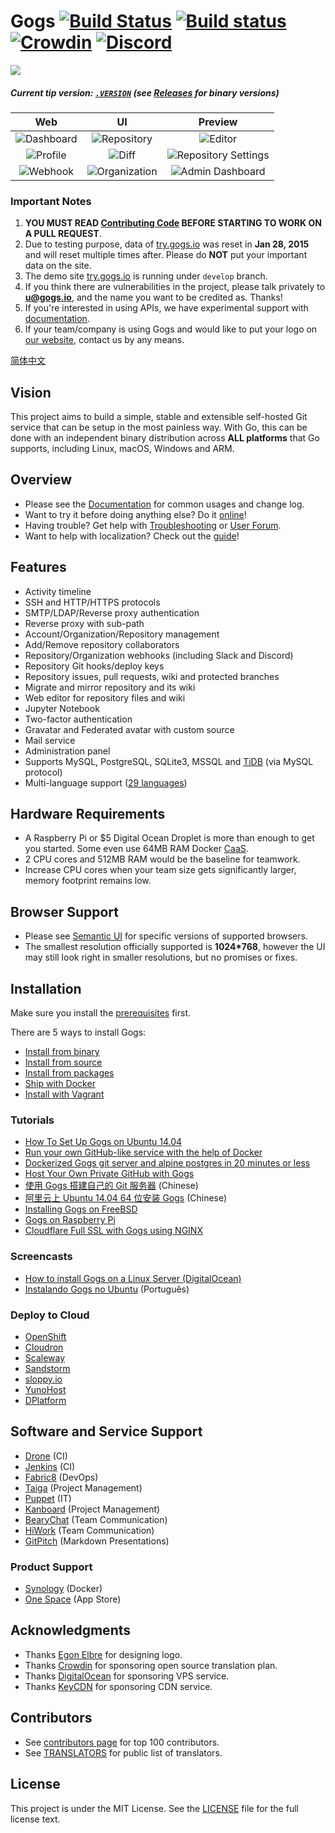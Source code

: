 Gogs [![Build Status](https://travis-ci.org/gogs/gogs.svg?branch=master)](https://travis-ci.org/gogs/gogs) [![Build status](https://ci.appveyor.com/api/projects/status/b9uu5ejl933e2wlt/branch/master?svg=true)](https://ci.appveyor.com/project/Unknwon/gogs/branch/master) [![Crowdin](https://d322cqt584bo4o.cloudfront.net/gogs/localized.svg)](https://crowdin.com/project/gogs) [![Discord](https://img.shields.io/discord/382595433060499458.svg)](https://discord.gg/9aqdHU7)
=====================

![](https://github.com/gogs/gogs/blob/master/public/img/gogs-large-resize.png?raw=true)

##### Current tip version: [`.VERSION`](templates/.VERSION) (see [Releases](https://github.com/gogs/gogs/releases) for binary versions)

| Web | UI  | Preview  |
|:-------------:|:-------:|:-------:|
|![Dashboard](https://gogs.io/img/screenshots/1.png)|![Repository](https://gogs.io/img/screenshots/2.png)|![Editor](https://gogs.io/img/screenshots/3.png)|
|![Profile](https://gogs.io/img/screenshots/4.png)|![Diff](https://gogs.io/img/screenshots/5.png)|![Repository Settings](https://gogs.io/img/screenshots/6.png?ts=20170322)|
|![Webhook](https://gogs.io/img/screenshots/7.png)|![Organization](https://gogs.io/img/screenshots/8.png)|![Admin Dashboard](https://gogs.io/img/screenshots/9.png)|

### Important Notes

1. **YOU MUST READ [Contributing Code](https://github.com/gogs/gogs/wiki/Contributing-Code) BEFORE STARTING TO WORK ON A PULL REQUEST**.
2. Due to testing purpose, data of [try.gogs.io](https://try.gogs.io) was reset in **Jan 28, 2015** and will reset multiple times after. Please do **NOT** put your important data on the site.
3. The demo site [try.gogs.io](https://try.gogs.io) is running under `develop` branch.
4. If you think there are vulnerabilities in the project, please talk privately to **u@gogs.io**, and the name you want to be credited as. Thanks!
5. If you're interested in using APIs, we have experimental support with [documentation](https://github.com/gogs/go-gogs-client/wiki).
6. If your team/company is using Gogs and would like to put your logo on [our website](https://gogs.io), contact us by any means.

[简体中文](README_ZH.md)

## Vision

This project aims to build a simple, stable and extensible self-hosted Git service that can be setup in the most painless way. With Go, this can be done with an independent binary distribution across **ALL platforms** that Go supports, including Linux, macOS, Windows and ARM.

## Overview

- Please see the [Documentation](https://gogs.io/docs/intro) for common usages and change log.
- Want to try it before doing anything else? Do it [online](https://try.gogs.io/gogs/gogs)!
- Having trouble? Get help with [Troubleshooting](https://gogs.io/docs/intro/troubleshooting.html) or [User Forum](https://discuss.gogs.io/).
- Want to help with localization? Check out the [guide](https://gogs.io/docs/features/i18n.html)!

## Features

- Activity timeline
- SSH and HTTP/HTTPS protocols
- SMTP/LDAP/Reverse proxy authentication
- Reverse proxy with sub-path
- Account/Organization/Repository management
- Add/Remove repository collaborators
- Repository/Organization webhooks (including Slack and Discord)
- Repository Git hooks/deploy keys
- Repository issues, pull requests, wiki and protected branches
- Migrate and mirror repository and its wiki
- Web editor for repository files and wiki
- Jupyter Notebook
- Two-factor authentication
- Gravatar and Federated avatar with custom source
- Mail service
- Administration panel
- Supports MySQL, PostgreSQL, SQLite3, MSSQL and [TiDB](https://github.com/pingcap/tidb) (via MySQL protocol)
- Multi-language support ([29 languages](https://crowdin.com/project/gogs))

## Hardware Requirements

- A Raspberry Pi or $5 Digital Ocean Droplet is more than enough to get you started. Some even use 64MB RAM Docker [CaaS](https://blog.docker.com/2016/02/containers-as-a-service-caas/).
- 2 CPU cores and 512MB RAM would be the baseline for teamwork.
- Increase CPU cores when your team size gets significantly larger, memory footprint remains low.

## Browser Support

- Please see [Semantic UI](https://github.com/Semantic-Org/Semantic-UI#browser-support) for specific versions of supported browsers.
- The smallest resolution officially supported is **1024*768**, however the UI may still look right in smaller resolutions, but no promises or fixes.

## Installation

Make sure you install the [prerequisites](https://gogs.io/docs/installation) first.

There are 5 ways to install Gogs:

- [Install from binary](https://gogs.io/docs/installation/install_from_binary.html)
- [Install from source](https://gogs.io/docs/installation/install_from_source.html)
- [Install from packages](https://gogs.io/docs/installation/install_from_packages.html)
- [Ship with Docker](https://github.com/gogs/gogs/tree/master/docker)
- [Install with Vagrant](https://github.com/geerlingguy/ansible-vagrant-examples/tree/master/gogs)

### Tutorials

- [How To Set Up Gogs on Ubuntu 14.04](https://www.digitalocean.com/community/tutorials/how-to-set-up-gogs-on-ubuntu-14-04)
- [Run your own GitHub-like service with the help of Docker](http://blog.hypriot.com/post/run-your-own-github-like-service-with-docker/)
- [Dockerized Gogs git server and alpine postgres in 20 minutes or less](http://garthwaite.org/docker-gogs.html)
- [Host Your Own Private GitHub with Gogs](https://eladnava.com/host-your-own-private-github-with-gogs-io/)
- [使用 Gogs 搭建自己的 Git 服务器](https://mynook.info/blog/post/host-your-own-git-server-using-gogs) (Chinese)
- [阿里云上 Ubuntu 14.04 64 位安装 Gogs](http://my.oschina.net/luyao/blog/375654) (Chinese)
- [Installing Gogs on FreeBSD](https://www.codejam.info/2015/03/installing-gogs-on-freebsd.html)
- [Gogs on Raspberry Pi](http://blog.meinside.pe.kr/Gogs-on-Raspberry-Pi/)
- [Cloudflare Full SSL with Gogs using NGINX](http://www.listekconsulting.com/articles/cloudflare-full-ssl-with-gogs-go-git-service-using-nginx/)

### Screencasts

- [How to install Gogs on a Linux Server (DigitalOcean)](https://www.youtube.com/watch?v=deSfX0gqefE)
- [Instalando Gogs no Ubuntu](https://www.youtube.com/watch?v=4UkHAR1F7ZA) (Português)

### Deploy to Cloud

- [OpenShift](https://github.com/tkisme/gogs-openshift)
- [Cloudron](https://cloudron.io/appstore.html#io.gogs.cloudronapp)
- [Scaleway](https://www.scaleway.com/imagehub/gogs/)
- [Sandstorm](https://github.com/cem/gogs-sandstorm)
- [sloppy.io](https://github.com/sloppyio/quickstarters/tree/master/gogs)
- [YunoHost](https://github.com/YunoHost-Apps/gogs_ynh)
- [DPlatform](https://github.com/j8r/DPlatform)

## Software and Service Support

- [Drone](https://github.com/drone/drone) (CI)
- [Jenkins](https://wiki.jenkins-ci.org/display/JENKINS/Gogs+Webhook+Plugin) (CI)
- [Fabric8](http://fabric8.io/) (DevOps)
- [Taiga](https://taiga.io/) (Project Management)
- [Puppet](https://forge.puppetlabs.com/Siteminds/gogs) (IT)
- [Kanboard](http://kanboard.net/plugin/gogs-webhook) (Project Management)
- [BearyChat](https://bearychat.com/) (Team Communication)
- [HiWork](http://www.hiwork.cc/) (Team Communication)
- [GitPitch](https://gitpitch.com/) (Markdown Presentations)

### Product Support

- [Synology](https://www.synology.com) (Docker)
- [One Space](http://www.onespace.cc) (App Store)

## Acknowledgments

- Thanks [Egon Elbre](https://twitter.com/egonelbre) for designing logo.
- Thanks [Crowdin](https://crowdin.com/project/gogs) for sponsoring open source translation plan.
- Thanks [DigitalOcean](https://www.digitalocean.com) for sponsoring VPS service.
- Thanks [KeyCDN](https://www.keycdn.com/) for sponsoring CDN service.

## Contributors

- See [contributors page](https://github.com/gogs/gogs/graphs/contributors) for top 100 contributors.
- See [TRANSLATORS](conf/locale/TRANSLATORS) for public list of translators.

## License

This project is under the MIT License. See the [LICENSE](https://github.com/gogs/gogs/blob/master/LICENSE) file for the full license text.
